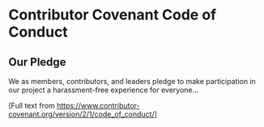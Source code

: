 # Contributor Covenant Code of Conduct

## Our Pledge

We as members, contributors, and leaders pledge to make participation in our project a harassment-free experience for everyone...

[Full text from https://www.contributor-covenant.org/version/2/1/code_of_conduct/]
